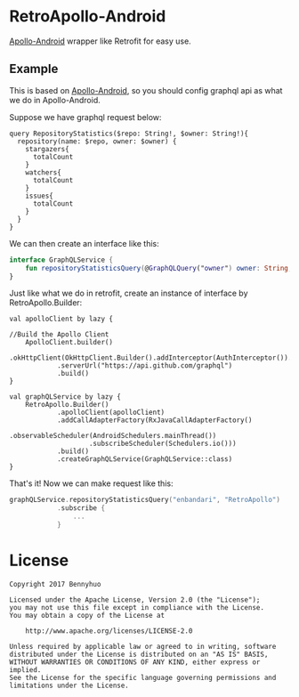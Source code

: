 # RetroApollo-Android
[Apollo-Android](https://github.com/apollographql/apollo-android) wrapper like Retrofit for easy use.

## Example

This is based on [Apollo-Android](https://github.com/apollographql/apollo-android), so you should config graphql api as what we do in Apollo-Android.

 Suppose we have graphql request below:

 ```
 query RepositoryStatistics($repo: String!, $owner: String!){
   repository(name: $repo, owner: $owner) {
     stargazers{
       totalCount
     }
     watchers{
       totalCount
     }
     issues{
       totalCount
     }
   }
 }
 ```

We can then create an interface like this:

```kotlin
interface GraphQLService {
    fun repositoryStatisticsQuery(@GraphQLQuery("owner") owner: String, @GraphQLQuery("repo") repo: String): Observable<Data>
}
```

Just like what we do in retrofit, create an instance of interface by RetroApollo.Builder:

```
val apolloClient by lazy {

//Build the Apollo Client
    ApolloClient.builder()
            .okHttpClient(OkHttpClient.Builder().addInterceptor(AuthInterceptor()).build())
            .serverUrl("https://api.github.com/graphql")
            .build()
}

val graphQLService by lazy {
    RetroApollo.Builder()
            .apolloClient(apolloClient)
            .addCallAdapterFactory(RxJavaCallAdapterFactory()
                    .observableScheduler(AndroidSchedulers.mainThread())
                    .subscribeScheduler(Schedulers.io()))
            .build()
            .createGraphQLService(GraphQLService::class)
}
```

That's it! Now we can make request like this:

```kotlin
graphQLService.repositoryStatisticsQuery("enbandari", "RetroApollo")
            .subscribe {
                ...
            }
```

# License

```
Copyright 2017 Bennyhuo

Licensed under the Apache License, Version 2.0 (the "License");
you may not use this file except in compliance with the License.
You may obtain a copy of the License at

    http://www.apache.org/licenses/LICENSE-2.0

Unless required by applicable law or agreed to in writing, software
distributed under the License is distributed on an "AS IS" BASIS,
WITHOUT WARRANTIES OR CONDITIONS OF ANY KIND, either express or implied.
See the License for the specific language governing permissions and
limitations under the License.
```

